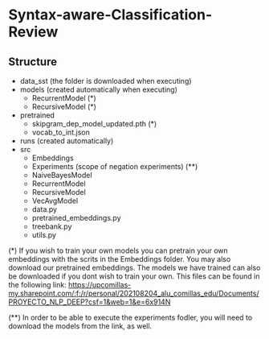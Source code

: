 # Syntax-aware-Classification-Review


## Structure
- data_sst (the folder is downloaded when executing)
- models (created automatically when executing)
  - RecurrentModel (*)
  - RecursiveModel (*)
- pretrained
  - skipgram_dep_model_updated.pth (*)
  - vocab_to_int.json
- runs (created automatically)
- src
  - Embeddings
  - Experiments (scope of negation experiments) (**)
  - NaiveBayesModel
  - RecurrentModel
  - RecursiveModel
  - VecAvgModel
  - data.py
  - pretrained_embeddings.py
  - treebank.py
  - utils.py

(*) If you wish to train your own models you can pretrain your own embeddings with the scrits in the Embeddings folder. You may also download our pretrained embeddings. The models we have trained can also be downloaded if you dont wish to train your own. This files can be found in the following link:
  https://upcomillas-my.sharepoint.com/:f:/r/personal/202108204_alu_comillas_edu/Documents/PROYECTO_NLP_DEEP?csf=1&web=1&e=6x914N

(**) In order to be able to execute the experiments fodler, you will need to download the models from the link, as well.


